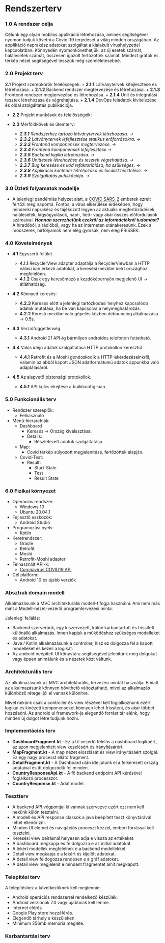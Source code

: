 # Rendszerterv
### 1.0 A rendszer célja
Célunk egy olyan mobilos applikáció létrehozása, aminek segítségével nyomon tudjuk követni a Covid-19 terjedését a világ minden országában. Az applikáció naprakész adatokat szolgáltat a kialakult vírushelyzettel kapcsolatban. Könnyedén nyomonkövethetjük, az új esetek számát, halálesetek számát, összesen igazolt fertőzöttek számát. Mindezt gráfok és térkép nézet segítségével tesszük még szemléletesebbé.

### 2.0 Projekt terv
**2.1** Projekt szerepkörök felelősségek:
    + **2.1.1** Látványtervek kifejlesztése és létrehozása.
    + **2.1.2** Backend rendszer megtervezése és létrehozása.
    + **2.1.3** Frontend rendszer megtervezése és létrehozása.
    + **2.1.4** Unit és integrálási tesztek létrehozása és végrehajtása.
    + **2.1.4** DevOps feladatok kivitelezése és oldal szolgáltatás publikációja.

+ **2.2** Projekt munkások és felelősségeik:

+ **2.3** Mérföldkövek és ütemterv:
    - ***2.3.1** Rendszerhez tartozó látványtervek létrehozása. →*
    - ***2.3.2** Látványtervek lefejlesztése statikus erőforrásokra. →*
    - ***2.3.3** Frontend komponensek megtervezése. →*
    - ***2.3.4** Frontend komponensek lefejlesztése.→*
    - ***2.3.5** Backend logika létrehozása. →*
    - ***2.3.6** Unittestek létrehozása és tesztek végrehajtása. →*
    - ***2.3.7** Bug keresése és kód refaktoriálása, ha szükséges. →*
    - ***2.3.8** Applikáció konténer létrehozása és locálist tesztelése. →*
    - ***2.3.9** Szolgáltatás publikációja. →*
    
### 3.0 Üzleti folyamatok modellje
- A jelenlegi pandémiás helyzet alatt, a 
    [COVID SARS-2](https://hu.wikipedia.org/wiki/SARS-CoV-2) emberek ezreit fertőzi meg naponta. Fontos, a vírus elkerülése érdekében, hogy mindenki naprakész és tájékozott
    legyen az aktuális megfertőződések, halálesetek, kigyógyulások, napi-, heti- vagy akár összes előfordulások számaival. __*Honnan szerezhetünk ezekről az információkról tudomást?*__
    A híradóból, a rádióból, vagy ha az interneten utánakeresünk. Ezek a módszerek, hírfolyamok nem elég gyorsak, nem elég FRISSEK.
    
### 4.0 Követelmények
- __4.1__ Egyszerű felület
  - __4.1.1__ RecyclerView adapter adaptálja a RecyclerViewban a HTTP válaszban érkező adatokat,
  a keresési mezőbe beírt országhoz megfelelően.
  - __4.1.2__ Csak egy keresőmező a kezdőképernyőn megjelenő UI -> átláthatóság.
- __4.2__ Könnyed keresés:
  - __4.2.3__ Keresés előtt a jelenlegi tartózkodási helyhez kapcsolódó adatok mutatása,
ha be van kapcsolva a helymeghatározás.
  - __4.2.2__ Kereső mezőbe való gépelés közben debouncing alkalmazása -> 0.5s.
  

- __4.3__ Verziófüggetlenség
  - __4.3.1__ Android 21 API-ig bármilyen androidos telefonon futtatható.
- __4.4__ Valós idejű adatok szolgáltatása HTTP protokollon keresztül
  - __4.4.1__ Retrofit és a Moshi gondoskodik a HTTP lekérdezéseinkről, valamin az abből kapott JSON adatformátumú adatok appunkba való adaptálásáról.

- __4.5__ Az alapvető biztonsági protokollok.
  - __4.5.1__ API kulcs elrejtése a buildconfig-ban

### 5.0 Funkcionális terv
- Rendszer szereplők:
  - Felhasználó
- Menü-hierarchiák:
  - Dashboard
    - Keresés -> Ország kiválasztása.
    - Details:
      - Részletezett adatok szolgáltatása
  - Map:
    - Covid térkép súlyozott megjelenítése, fertőzöttek alapján.
  - Covid-Test:
    - Result:
      - Start-State
      - Test
      - Result State

### 6.0 Fizikai környezet
- Operációs rendszer:
    - Windows 10
    - Ubuntu 20.04.1         
- Fejlesztő eszközök:
    - Android Studio
- Programozási nyelv:
    - Kotlin    
- Keretrendszer:
    - Gradle
    - Retrofit
    - Moshi
    - Retrofit-Moshi adapter
 - Felhasznált API-k:
    - [Coronavirus COVID19 API](https://documenter.getpostman.com/view/10808728/SzS8rjbc)
 - Cél platform:
    - Android 10 és újabb verziók


### Absztrak domain modell
Alkalmazásunk a MVC architekturális modell-t fogja használni. Ami nem más mint a Modell-nézet-vezérlő programtervezési minta.

Jelenlegi fellálás:
- Backend szerverünk, egy kiszervezett, külön karbantartott és frissített különállú alkalmazás. Innen kapjuk a működéshez szükséges modelleket és adatokat.
- Java / Kotlin alkalmazásunk a controller, hisz ez dolgozza fel a kapott modelleket és kezeli a logikát.
- Az android beépített UI könyvtára segítségével jelenítünk meg dolgokat vagy éppen animálunk és a nézetek közt váltunk.

### Architekturális terv
Az alkalmazásunk az MVC architekturális, tervezési mintát használja. Emiatt az alkalmazásunk könnyen bővíthető változtatható, mivel az alkalmazás különböző rétegei jól el vannak különítve.

Mivel nekünk csak a controller és view részével kell foglalkoznunk ezért logikai és kinézeti komponenseket könnyen lehet frissíteni, és akár többet hozzáadni. Az android ui framework-je elegendő forrást tár elénk, hogy minden új dolgot létre tudjunk hozni.

### Implementációs terv
- **DashboardFragment.kt** - Ez a UI vezérlő felelős a dashboard logikáért, az azon megjelenített view kezelésért és irányításárért.
- **MapFragment.kt** - A map nézet eloszlását és view irányításáért szolgál. Ez egy nagy processt ellátó fragment.
- **DetailFragment.kt** - A Dashboard után ide jutunk el a felkeresett ország adataival és itt dolgozódik fel minden.
- **CountryResponseApi.kt** - A fő backend endpoint API kérésével foglalkozó processzor.
- **CountryResponse.kt** - Adat model.

### Tesztterv
- A backend API végpontjai ki vannak szervezve ezért ezt nem kell nekünk külön tesztelni.
- A modell és API response classok a java beépített teszt könyvtárával lehet ellenőrizni.
- Minden UI elemet és navigációs proceszt kézzel, emberi forrással kell tesztelni.
- Keresési view beírásnál helyesen adja e vissza az ertékeket.
- A dashboard megkapja és feldolgozza e az initial adatokat.
- A lekért modellek megfelelnek e a backend modellekkel.
- Detail view megkapja e a lekért és kijelölt adatokat.
- A detail view feldogozza rendesen e a gráf adatokat.
- A detail view megjelenít e mindent fragmentet amit megkapott.
  
### Telepítési terv
A telepítéshez a következőknek kell meglennie:
- Android operációs rendszerrel rendelkező készülék.
- Android verziónak 7.0 vagy újabbnak kell lennie.
- Internet elérés
- Google Play store hozzáférés.
- Elegendő tárhely a készüléken.
- Minimum 256mb memória megléte.

### Karbantartási terv
